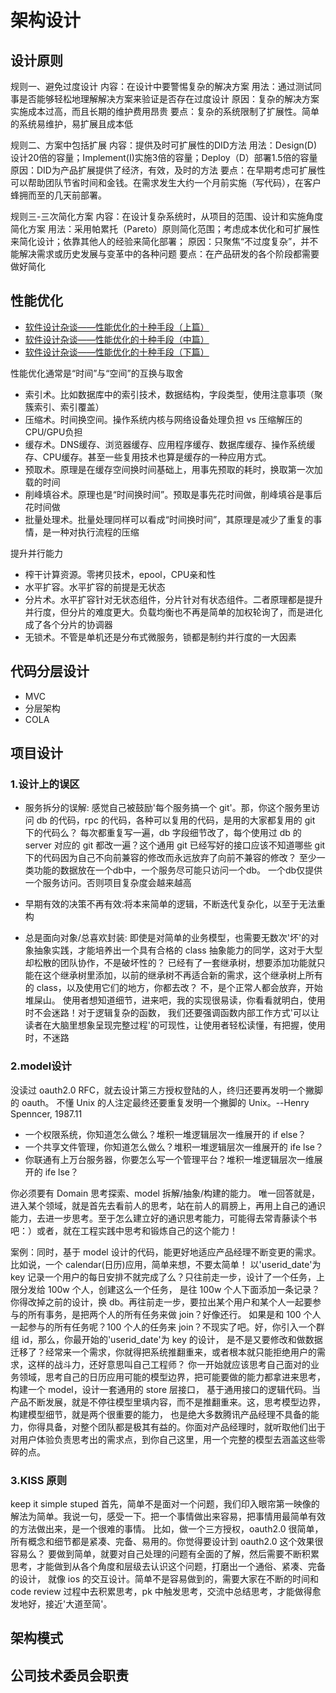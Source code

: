 # 架构设计

## 设计原则

规则一、避免过度设计
内容：在设计中要警惕复杂的解决方案
用法：通过测试同事是否能够轻松地理解解决方案来验证是否存在过度设计
原因：复杂的解决方案实施成本过高，而且长期的维护费用昂贵
要点：复杂的系统限制了扩展性。简单的系统易维护，易扩展且成本低

规则二、方案中包括扩展
内容：提供及时可扩展性的DID方法
用法：Design(D)设计20倍的容量；Implement(I)实施3倍的容量；Deploy（D）部署1.5倍的容量
原因：DID为产品扩展提供了经济，有效，及时的方法
要点：在早期考虑可扩展性可以帮助团队节省时间和金钱。在需求发生大约一个月前实施（写代码），在客户蜂拥而至的几天前部署。

规则三-三次简化方案
内容：在设计复杂系统时，从项目的范围、设计和实施角度简化方案
用法：采用帕累托（Pareto）原则简化范围；考虑成本优化和可扩展性来简化设计；依靠其他人的经验来简化部署；
原因：只聚焦“不过度复杂”，并不能解决需求或历史发展与变革中的各种问题
要点：在产品研发的各个阶段都需要做好简化

## 性能优化
- [软件设计杂谈——性能优化的十种手段（上篇）](https://code2life.top/2020/08/15/0055-performance/)
- [软件设计杂谈——性能优化的十种手段（中篇）](https://code2life.top/2020/08/14/0056-performance2/)
- [软件设计杂谈——性能优化的十种手段（下篇）](https://code2life.top/2020/08/13/0056-performance3/)

性能优化通常是“时间”与“空间”的互换与取舍
- 索引术。比如数据库中的索引技术，数据结构，字段类型，使用注意事项（聚簇索引、索引覆盖）
- 压缩术。时间换空间。操作系统内核与网络设备处理负担 vs 压缩解压的CPU/GPU负担
- 缓存术。DNS缓存、浏览器缓存、应用程序缓存、数据库缓存、操作系统缓存、CPU缓存。甚至一些复用技术也算是缓存的一种应用方式。
- 预取术。原理是在缓存空间换时间基础上，用事先预取的耗时，换取第一次加载的时间
- 削峰填谷术。原理也是“时间换时间”。预取是事先花时间做，削峰填谷是事后花时间做
- 批量处理术。批量处理同样可以看成“时间换时间”，其原理是减少了重复的事情，是一种对执行流程的压缩

提升并行能力
- 榨干计算资源。零拷贝技术，epool，CPU亲和性
- 水平扩容。水平扩容的前提是无状态
- 分片术。水平扩容针对无状态组件，分片针对有状态组件。二者原理都是提升并行度，但分片的难度更大。负载均衡也不再是简单的加权轮询了，而是进化成了各个分片的协调器
- 无锁术。不管是单机还是分布式微服务，锁都是制约并行度的一大因素

## 代码分层设计

<div name="wordShowDiv" word-url="file/项目分层架构.docx"></div>

- MVC
- 分层架构
- COLA

## 项目设计

### 1.设计上的误区
- 服务拆分的误解:
  感觉自己被鼓励'每个服务搞一个 git'。那，你这个服务里访问 db 的代码，rpc 的代码，各种可以复用的代码，是用的大家都复用的 git 下的代码么？
  每次都重复写一遍，db 字段细节改了，每个使用过 db 的 server 对应的 git 都改一遍？这个通用 git 已经写好的接口应该不知道哪些 git 
  下的代码因为自己不向前兼容的修改而永远放弃了向前不兼容的修改？ 至少一类功能的数据放在一个db中，一个服务尽可能只访问一个db。
  一个db仅提供一个服务访问。否则项目复杂度会越来越高

- 早期有效的决策不再有效:将本来简单的逻辑，不断迭代复杂化，以至于无法重构

- 总是面向对象/总喜欢封装:
  即使是对简单的业务模型，也需要无数次'坏'的对象抽象实践，才能培养出一个具有合格的 class 抽象能力的同学，这对于大型却松散的团队协作，不是破坏性的？
  已经有了一套继承树，想要添加功能就只能在这个继承树里添加，以前的继承树不再适合新的需求，这个继承树上所有的 class，以及使用它们的地方，你都去改？
  不，是个正常人都会放弃，开始堆屎山。 使用者想知道细节，进来吧，我的实现很易读，你看看就明白，使用时不会迷路！对于逻辑复杂的函数，
  我们还要强调函数内部工作方式'可以让读者在大脑里想象呈现完整过程'的可现性，让使用者轻松读懂，有把握，使用时，不迷路

### 2.model设计

没读过 oauth2.0 RFC，就去设计第三方授权登陆的人，终归还要再发明一个撇脚的 oauth。
不懂 Unix 的人注定最终还要重复发明一个撇脚的 Unix。--Henry Spenncer, 1987.11

- 一个权限系统，你知道怎么做么？堆积一堆逻辑层次一维展开的 if else？
- 一个共享文件管理，你知道怎么做么？堆积一堆逻辑层次一维展开的 ife lse？
- 你联通有上万台服务器，你要怎么写一个管理平台？堆积一堆逻辑层次一维展开的 ife lse？

你必须要有 Domain 思考探索、model 拆解/抽象/构建的能力。
唯一回答就是，进入某个领域，就是首先去看前人的思考，站在前人的肩膀上，再用上自己的通识能力，去进一步思考。至于怎么建立好的通识思考能力，可能得去常青藤读个书吧：）或者，就在工程实践中思考和锻炼自己的这个能力！

案例：同时，基于 model 设计的代码，能更好地适应产品经理不断变更的需求。比如说，一个 calendar(日历)应用，简单来想，不要太简单！
以'userid_date'为 key 记录一个用户的每日安排不就完成了么？只往前走一步，设计了一个任务，上限分发给 100w 个人，创建这么一个任务，
是往 100w 个人下面添加一条记录？你得改掉之前的设计，换 db。再往前走一步，要拉出某个用户和某个人一起要参与的所有事务，是把两个人的所有任务来做 join？好像还行。
如果是和 100 个人一起参与的所有任务呢？100 个人的任务来 join？不现实了吧。好，你引入一个群组 id，那么，你最开始的'userid_date'为 key 的设计，
是不是又要修改和做数据迁移了？经常来一个需求，你就得把系统推翻重来，或者根本就只能拒绝用户的需求，这样的战斗力，还好意思叫自己工程师？
你一开始就应该思考自己面对的业务领域，思考自己的日历应用可能的模型边界，把可能要做的能力都拿进来思考，构建一个 model，设计一套通用的 store 层接口，
基于通用接口的逻辑代码。当产品不断发展，就是不停往模型里填内容，而不是推翻重来。这，思考模型边界，构建模型细节，就是两个很重要的能力，
也是绝大多数腾讯产品经理不具备的能力，你得具备，对整个团队都是极其有益的。你面对产品经理时，就听取他们出于对用户体验负责思考出的需求点，到你自己这里，用一个完整的模型去涵盖这些零碎的点。

### 3.KISS 原则

keep it simple stuped
首先，简单不是面对一个问题，我们印入眼帘第一映像的解法为简单。我说一句，感受一下。把一个事情做出来容易，把事情用最简单有效的方法做出来，是一个很难的事情。
比如，做一个三方授权，oauth2.0 很简单，所有概念和细节都是紧凑、完备、易用的。你觉得要设计到 oauth2.0 这个效果很容易么？
要做到简单，就要对自己处理的问题有全面的了解，然后需要不断积累思考，才能做到从各个角度和层级去认识这个问题，打磨出一个通俗、紧凑、完备的设计，
就像 ios 的交互设计。简单不是容易做到的，需要大家在不断的时间和 code review 过程中去积累思考，pk 中触发思考，交流中总结思考，才能做得愈发地好，接近'大道至简'。

## 架构模式

<div name="wordShowDiv" word-url="file/软件框架模式.docx"></div>

## 公司技术委员会职责

<div name="wordShowDiv" word-url="file/公司技术委员会职责.docx"></div>